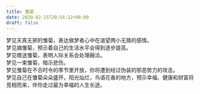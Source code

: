 ```yaml
---
title: 雏菊
date: 2020-02-15T20:54:12+08:00
draft: false
---
```


梦见天真无邪的雏菊，表达做梦者心中在渴望两小无猜的感情。<br>
梦见摘雏菊，预示着自己的生活水平会得到逐步提高。<br>
梦见赠送雏菊，表明人际关系会处理融洽。<br>
梦见一束雏菊，暗示悲伤。<br>
梦见雏菊在不合时令的季节里开放，你将遭到经过伪装的邪恶势力的攻击。<br>
梦见自己在雏菊朵朵盛开，阳光灿烂，鸟语花香的地方，预示幸福、健康和财富将竞相而来，伴你走过最为幸福的人生长途。<br>

